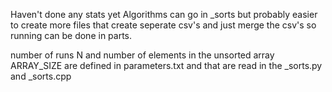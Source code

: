 Haven't done any stats yet
Algorithms can go in _sorts but probably easier to create more files that create seperate csv's and just merge the csv's so running can be done in parts.

number of runs N and number of elements in the unsorted array ARRAY_SIZE are defined in parameters.txt and that are read in the _sorts.py and _sorts.cpp
